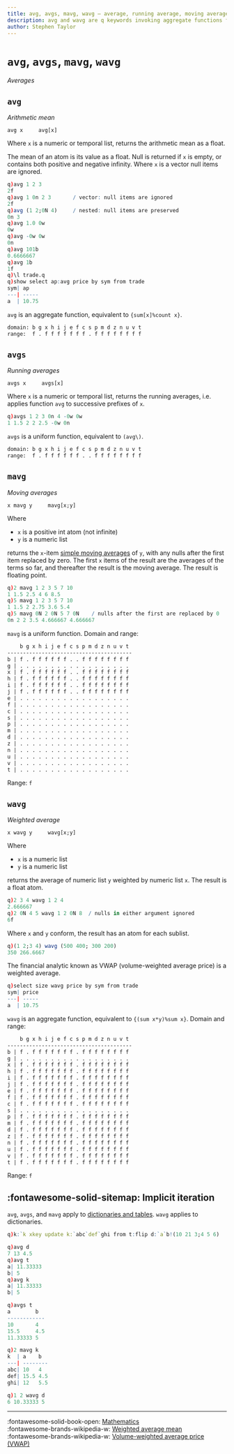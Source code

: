 ```yaml
---
title: avg, avgs, mavg, wavg – average, running average, moving averages, weighted average | Reference | kdb+ and q documentation
description: avg and wavg are q keywords invoking aggregate functions for the arithmetic and weighted means of a vector. avgs and mavgs are q keywords that invoke uniform functions that return the cumulative and moving means of a vector
author: Stephen Taylor
---
```

# `avg`, `avgs`, `mavg`, `wavg`


_Averages_



## `avg`

_Arithmetic mean_

```syntax
avg x     avg[x]
```

Where `x` is a numeric or temporal list,
returns the arithmetic mean as a float.

The mean of an atom is its value as a float.
Null is returned if `x` is empty, or contains both positive and negative infinity. Where `x` is a vector null items are ignored.

```q
q)avg 1 2 3
2f
q)avg 1 0n 2 3       / vector: null items are ignored
2f
q)avg (1 2;0N 4)     / nested: null items are preserved
0n 3
q)avg 1.0 0w
0w
q)avg -0w 0w
0n
q)avg 101b
0.6666667
q)avg 1b
1f
q)\l trade.q
q)show select ap:avg price by sym from trade
sym| ap
---| -----
a  | 10.75
```

`avg` is an aggregate function, equivalent to `{sum[x]%count x}`.

```txt
domain: b g x h i j e f c s p m d z n u v t
range:  f . f f f f f f f . f f f f f f f f
```

## `avgs`

_Running averages_

```syntax
avgs x     avgs[x]
```

Where `x` is a numeric or temporal list,
returns the running averages, i.e. applies function `avg` to successive prefixes of `x`.

```q
q)avgs 1 2 3 0n 4 -0w 0w
1 1.5 2 2 2.5 -0w 0n
```

`avgs` is a uniform function, equivalent to `(avg\)`.

```txt
domain: b g x h i j e f c s p m d z n u v t
range:  f . f f f f f f . . f f f f f f f f
```

## `mavg`

_Moving averages_

```syntax
x mavg y     mavg[x;y]
```

Where

-   `x` is a positive int atom (not infinite)
-   `y` is a numeric list

returns the `x`-item [simple moving averages](https://en.wikipedia.org/wiki/Moving_average#Simple_moving_average) of `y`, with any nulls after the first item replaced by zero. The first `x` items of the result are the averages of the terms so far, and thereafter the result is the moving average. The result is floating point.

```q
q)2 mavg 1 2 3 5 7 10
1 1.5 2.5 4 6 8.5
q)5 mavg 1 2 3 5 7 10
1 1.5 2 2.75 3.6 5.4
q)5 mavg 0N 2 0N 5 7 0N    / nulls after the first are replaced by 0
0n 2 2 3.5 4.666667 4.666667
```

`mavg` is a uniform function.
Domain and range:
```txt
    b g x h i j e f c s p m d z n u v t
----------------------------------------
b | f . f f f f f f . . f f f f f f f f
g | . . . . . . . . . . . . . . . . . .
x | f . f f f f f f . . f f f f f f f f
h | f . f f f f f f . . f f f f f f f f
i | f . f f f f f f . . f f f f f f f f
j | f . f f f f f f . . f f f f f f f f
e | . . . . . . . . . . . . . . . . . .
f | . . . . . . . . . . . . . . . . . .
c | . . . . . . . . . . . . . . . . . .
s | . . . . . . . . . . . . . . . . . .
p | . . . . . . . . . . . . . . . . . .
m | . . . . . . . . . . . . . . . . . .
d | . . . . . . . . . . . . . . . . . .
z | . . . . . . . . . . . . . . . . . .
n | . . . . . . . . . . . . . . . . . .
u | . . . . . . . . . . . . . . . . . .
v | . . . . . . . . . . . . . . . . . .
t | . . . . . . . . . . . . . . . . . .
```
Range: `f`


## `wavg`

_Weighted average_

```syntax
x wavg y     wavg[x;y]
```

Where

-   `x` is a numeric list
-   `y` is a numeric list

returns the average of numeric list `y` weighted by numeric list `x`. The result is a float atom. 

```q
q)2 3 4 wavg 1 2 4
2.666667
q)2 0N 4 5 wavg 1 2 0N 8  / nulls in either argument ignored
6f
```

Where `x` and `y` conform, the result has an atom for each sublist.

```q
q)(1 2;3 4) wavg (500 400; 300 200)
350 266.6667
```

The financial analytic known as VWAP (volume-weighted average price) is a weighted average.

```q
q)select size wavg price by sym from trade
sym| price
---| -----
a  | 10.75
```

`wavg` is an aggregate function, equivalent to `{(sum x*y)%sum x}`.
Domain and range:
```txt
    b g x h i j e f c s p m d z n u v t
----------------------------------------
b | f . f f f f f f f . f f f f f f f f
g | . . . . . . . . . . . . . . . . . .
x | f . f f f f f f f . f f f f f f f f
h | f . f f f f f f f . f f f f f f f f
i | f . f f f f f f f . f f f f f f f f
j | f . f f f f f f f . f f f f f f f f
e | f . f f f f f f f . f f f f f f f f
f | f . f f f f f f f . f f f f f f f f
c | f . f f f f f f f . f f f f f f f f
s | . . . . . . . . . . . . . . . . . .
p | f . f f f f f f f . f f f f f f f f
m | f . f f f f f f f . f f f f f f f f
d | f . f f f f f f f . f f f f f f f f
z | f . f f f f f f f . f f f f f f f f
n | f . f f f f f f f . f f f f f f f f
u | f . f f f f f f f . f f f f f f f f
v | f . f f f f f f f . f f f f f f f f
t | f . f f f f f f f . f f f f f f f f
```

Range: `f`


## :fontawesome-solid-sitemap: Implicit iteration

`avg`, `avgs`, and `mavg` apply to [dictionaries and tables](../basics/math.md#dictionaries-and-tables).
`wavg` applies to dictionaries. 

```q
q)k:`k xkey update k:`abc`def`ghi from t:flip d:`a`b!(10 21 3;4 5 6)

q)avg d
7 13 4.5
q)avg t
a| 11.33333
b| 5
q)avg k
a| 11.33333
b| 5

q)avgs t
a        b
------------
10       4
15.5     4.5
11.33333 5

q)2 mavg k
k  | a    b
---| --------
abc| 10   4
def| 15.5 4.5
ghi| 12   5.5

q)1 2 wavg d
6 10.33333 5
```


----
:fontawesome-solid-book-open:
[Mathematics](../basics/math.md)
<br>
:fontawesome-brands-wikipedia-w:
[Weighted average mean](https://en.wikipedia.org/wiki/Weighted_arithmetic_mean "Wikipedia")
<br>
:fontawesome-brands-wikipedia-w:
[Volume-weighted average price (VWAP)](https://en.wikipedia.org/wiki/Volume-weighted_average_price "Wikipedia")


